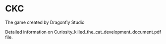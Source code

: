 # CKC
The game created by Dragonfly Studio

Detailed information on Curiosity_killed_the_cat_development_document.pdf file.

